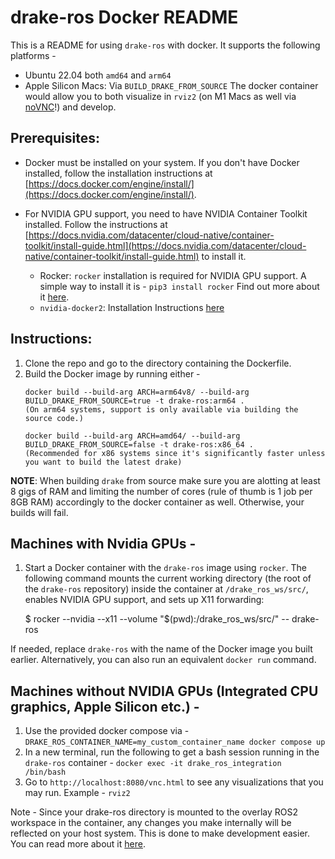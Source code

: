 # drake-ros Docker README

This is a README for using `drake-ros` with docker. It supports the following platforms - 
  - Ubuntu 22.04 both `amd64` and `arm64`
  - Apple Silicon Macs: Via `BUILD_DRAKE_FROM_SOURCE`
The docker container would allow you to both visualize in `rviz2` (on M1 Macs as well via [noVNC](https://novnc.com/info.html)!) and develop.

## **Prerequisites:**
- Docker must be installed on your system. If you don't have Docker installed, follow the installation instructions at [https://docs.docker.com/engine/install/](https://docs.docker.com/engine/install/).
- For NVIDIA GPU support, you need to have NVIDIA Container Toolkit installed. Follow the instructions at [https://docs.nvidia.com/datacenter/cloud-native/container-toolkit/install-guide.html](https://docs.nvidia.com/datacenter/cloud-native/container-toolkit/install-guide.html) to install it.

  - Rocker: `rocker` installation is required for NVIDIA GPU support. A simple way to install it is - `pip3 install rocker` Find out more about it [here](https://github.com/osrf/rocker).
  - `nvidia-docker2`: Installation Instructions [here](https://docs.nvidia.com/datacenter/cloud-native/container-toolkit/user-guide.html#id2) 
  

## Instructions:
1. Clone the repo and go to the directory containing the Dockerfile.
2. Build the Docker image by running either -
    ```
    docker build --build-arg ARCH=arm64v8/ --build-arg BUILD_DRAKE_FROM_SOURCE=true -t drake-ros:arm64 .
    (On arm64 systems, support is only available via building the source code.)
    
    docker build --build-arg ARCH=amd64/ --build-arg BUILD_DRAKE_FROM_SOURCE=false -t drake-ros:x86_64 .
    (Recommended for x86 systems since it's significantly faster unless you want to build the latest drake)
    ```

**NOTE**: When building `drake` from source make sure you are alotting at least 8 gigs of RAM and limiting the number of cores (rule of thumb is 1 job per 8GB RAM) accordingly to the docker container as well. Otherwise, your builds will fail. 

## Machines with Nvidia GPUs - 

1. Start a Docker container with the `drake-ros` image using `rocker`. The following command mounts the current working directory (the root of the `drake-ros` repository) inside the container at `/drake_ros_ws/src/`, enables NVIDIA GPU support, and sets up X11 forwarding:

    $ rocker --nvidia --x11 --volume "$(pwd):/drake_ros_ws/src/" -- drake-ros

  If needed, replace `drake-ros` with the name of the Docker image you built earlier.
Alternatively, you can also run an equivalent `docker run` command.  

## Machines without NVIDIA GPUs (Integrated CPU graphics, Apple Silicon etc.) -

1. Use the provided docker compose via - `DRAKE_ROS_CONTAINER_NAME=my_custom_container_name docker compose up`
2. In a new terminal, run the following to get a bash session running in the
`drake-ros` container - `docker exec -it drake_ros_integration /bin/bash`
3. Go to `http://localhost:8080/vnc.html` to see any visualizations that you may run. Example - `rviz2`

Note - Since your drake-ros directory is mounted to the overlay ROS2 workspace in the container, any changes you make internally will be reflected on your host system. This is done to make development easier. You can read more about it [here](https://docs.docker.com/storage/volumes/). 
